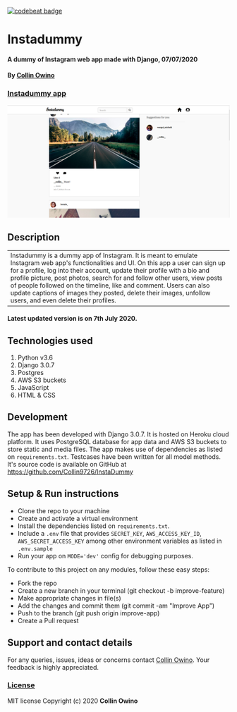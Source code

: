 [![codebeat badge](https://codebeat.co/badges/dac4d8b3-2489-4bd8-b869-b95ef190ece8)](https://codebeat.co/projects/github-com-collin9726-instadummy-master)

# Instadummy
#### A dummy of Instagram web app made with Django, 07/07/2020
#### By [Collin Owino](https://github.com/Collin9726)

### [Instadummy app](https://instadummyapp.herokuapp.com/)

<img src="./static/app_bg/instadummy.png"
     alt="Instadummy home image"
     style="width=100%;" />

## Description

<table>
<tr>
<td>
Instadummy is a dummy app of Instagram. It is meant to emulate Instagram web app's functionalities and UI. On this app a user can sign up for a profile, log into their account, update their profile with a bio and profile picture, post photos, search for and follow other users, view posts of people followed on the timeline, like and comment. Users can also update captions of images they posted, delete their images, unfollow users, and even delete their profiles.
</td>
</tr>
</table> 

#### Latest updated version is on 7th July 2020.

## Technologies used

1. Python v3.6
2. Django 3.0.7
3. Postgres
4. AWS S3 buckets
5. JavaScript
6. HTML & CSS

## Development

The app has been developed with Django 3.0.7. It is hosted on Heroku cloud platform. It uses PostgreSQL database for app data and AWS S3 buckets to store static and media files. The app makes use of dependencies as listed on `requirements.txt`. Testcases have been written for all model methods. It's source code is available on GitHub at https://github.com/Collin9726/InstaDummy

## Setup & Run instructions
- Clone the repo to your machine
- Create and activate a virtual environment
- Install the dependencies listed on `requirements.txt`.
- Include a `.env` file that provides `SECRET_KEY`, `AWS_ACCESS_KEY_ID`, `AWS_SECRET_ACCESS_KEY` among other environment variables as listed in `.env.sample`
- Run your app on `MODE='dev'` config for debugging purposes.

To contribute to this project on any modules, follow these easy steps:

- Fork the repo
- Create a new branch in your terminal (git checkout -b improve-feature)
- Make appropriate changes in file(s)
- Add the changes and commit them (git commit -am "Improve App")
- Push to the branch (git push origin improve-app)
- Create a Pull request

## Support and contact details
For any queries, issues, ideas or concerns contact [Collin Owino](owino.collin@gmail.com). Your feedback is highly appreciated. 
### [License](LICENSE)
MIT license
Copyright (c) 2020 **Collin Owino**